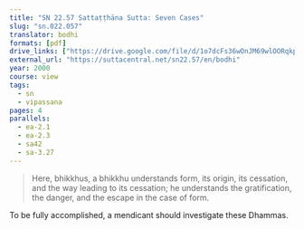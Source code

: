 ```yaml
---
title: "SN 22.57 Sattaṭṭhāna Sutta: Seven Cases"
slug: "sn.022.057"
translator: bodhi
formats: [pdf]
drive_links: ["https://drive.google.com/file/d/1o7dcFs36wOnJM69wlOORqkpjXRweEKvI"]
external_url: "https://suttacentral.net/sn22.57/en/bodhi"
year: 2000
course: view
tags:
  - sn
  - vipassana
pages: 4
parallels:
  - ea-2.1
  - ea-2.3
  - sa42
  - sa-3.27
---
```


> Here, bhikkhus, a bhikkhu understands form, its origin, its cessation, and the way leading to its cessation; he understands the gratification, the danger, and the escape in the case of form.

To be fully accomplished, a mendicant should investigate these Dhammas.

